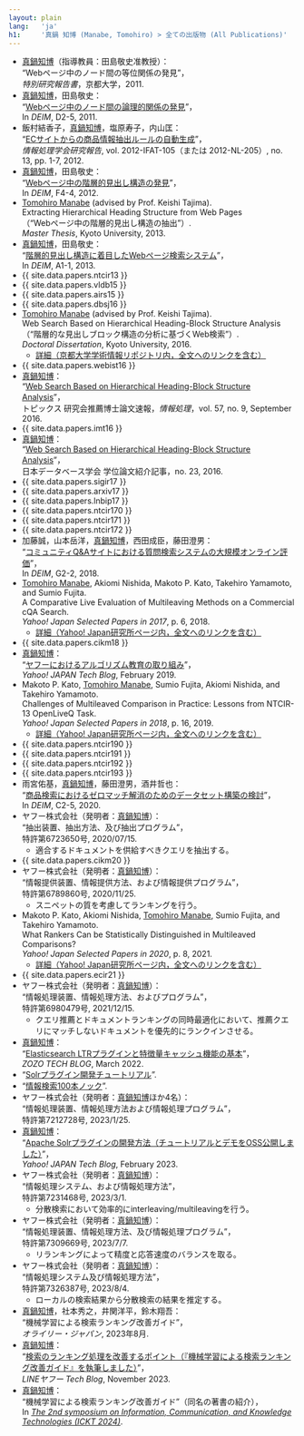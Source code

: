 ```yaml
---
layout: plain
lang:   'ja'
h1:     '真鍋 知博 (Manabe, Tomohiro) > 全ての出版物 (All Publications)'
---
```


*   <u>真鍋知博</u>（指導教員：田島敬史准教授）：<br />“Webページ中のノード間の等位関係の発見”，<br />_特別研究報告書_，京都大学，2011.
*   <u>真鍋知博</u>，田島敬史：<br />“[Webページ中のノード間の論理的関係の発見](http://db-event.jpn.org/deim2011/proceedings/pdf/d2-5.pdf)”，<br />In _DEIM_, D2-5, 2011.
*   飯村結香子，<u>真鍋知博</u>，塩原寿子，内山匡：<br />“[ECサイトからの商品情報抽出ルールの自動生成](https://ipsj.ixsq.nii.ac.jp/ej/?action=repository_uri&item_id=80111&file_id=1&file_no=1)”，<br />_情報処理学会研究報告_, vol. 2012-IFAT-105（または 2012-NL-205）, no. 13, pp. 1-7, 2012.
*   <u>真鍋知博</u>，田島敬史：<br />“[Webページ中の階層的見出し構造の発見](http://db-event.jpn.org/deim2012/proceedings/final-pdf/f4-4.pdf)”，<br />In _DEIM_, F4-4, 2012.
*   <u>Tomohiro Manabe</u> (advised by Prof. Keishi Tajima).<br />Extracting Hierarchical Heading Structure from Web Pages<br />（“Webページ中の階層的見出し構造の抽出”）.<br />_Master Thesis_, Kyoto University, 2013.
*   <u>真鍋知博</u>，田島敬史：<br />“[階層的見出し構造に着目したWebページ検索システム](http://db-event.jpn.org/deim2013/proceedings/pdf/a1-1.pdf)”，<br />In _DEIM_, A1-1, 2013.
*   {{ site.data.papers.ntcir13 }}
*   {{ site.data.papers.vldb15 }}
*   {{ site.data.papers.airs15 }}
*   {{ site.data.papers.dbsj16 }}
*   <u>Tomohiro Manabe</u> (advised by Prof. Keishi Tajima).<br />Web Search Based on Hierarchical Heading-Block Structure Analysis<br />（“階層的な見出しブロック構造の分析に基づくWeb検索”）.<br />_Doctoral Dissertation_, Kyoto University, 2016.
    * [詳細（京都大学学術情報リポジトリ内，全文へのリンクを含む）](http://repository.kulib.kyoto-u.ac.jp/dspace/handle/2433/215681?locale=ja)
*    {{ site.data.papers.webist16 }}
*   <u>真鍋知博</u>：<br />“[Web Search Based on Hierarchical Heading-Block Structure Analysis](http://www.ipsj.or.jp/magazine/hakase/2015/DBS04.html)”，<br />トピックス 研究会推薦博士論文速報，_情報処理_，vol. 57, no. 9, September 2016.
*    {{ site.data.papers.imt16 }}
*   <u>真鍋知博</u>：<br />“[Web Search Based on Hierarchical Heading-Block Structure Analysis](http://dbsj.org/dissertation/2016/5665/)”，<br />日本データベース学会 学位論文紹介記事，no. 23, 2016.
*    {{ site.data.papers.sigir17 }}
*    {{ site.data.papers.arxiv17 }}
*    {{ site.data.papers.lnbip17 }}
*    {{ site.data.papers.ntcir170 }}
*    {{ site.data.papers.ntcir171 }}
*    {{ site.data.papers.ntcir172 }}
*   加藤誠，山本岳洋，<u>真鍋知博</u>，西田成臣，藤田澄男：<br />“[コミュニティQ&Aサイトにおける質問検索システムの大規模オンライン評価](http://db-event.jpn.org/deim2018/data/papers/384.pdf)”，<br />In _DEIM_, G2-2, 2018.
*   <u>Tomohiro Manabe</u>, Akiomi Nishida, Makoto P. Kato, Takehiro Yamamoto, and Sumio Fujita.<br />A Comparative Live Evaluation of Multileaving Methods on a Commercial cQA Search.<br />_Yahoo! Japan Selected Papers in 2017_, p. 6, 2018.
    *   [詳細（Yahoo! Japan研究所ページ内，全文へのリンクを含む）](https://research-lab.yahoo.co.jp/topics/20180401_yjselectedpapers2017.html)
*    {{ site.data.papers.cikm18 }}
*   <u>真鍋知博</u>：<br />“[ヤフーにおけるアルゴリズム教育の取り組み](https://techblog.yahoo.co.jp/programming/lectures-on-algorithms-at-yahoo-japan/)”，<br />_Yahoo! JAPAN Tech Blog_, February 2019.
*   Makoto P. Kato, <u>Tomohiro Manabe</u>, Sumio Fujita, Akiomi Nishida, and Takehiro Yamamoto.<br />
    Challenges of Multileaved Comparison in Practice: Lessons from NTCIR-13 OpenLiveQ Task.<br />_Yahoo! Japan Selected Papers in 2018_, p. 16, 2019.
    *   [詳細（Yahoo! Japan研究所ページ内，全文へのリンクを含む）](https://research-lab.yahoo.co.jp/topics/20190301_yjselectedpapers2018.html)
*    {{ site.data.papers.ntcir190 }}
*    {{ site.data.papers.ntcir191 }}
*    {{ site.data.papers.ntcir192 }}
*    {{ site.data.papers.ntcir193 }}
*   雨宮佑基，<u>真鍋知博</u>，藤田澄男，酒井哲也：<br />“[商品検索におけるゼロマッチ解消のためのデータセット構築の検討](https://proceedings-of-deim.github.io/DEIM2020/papers/C2-5.pdf)”，<br />In _DEIM_, C2-5, 2020.
*   ヤフー株式会社（発明者：<u>真鍋知博</u>）：<br />“抽出装置、抽出方法、及び抽出プログラム”，<br />特許第6723650号, 2020/07/15.
    * 適合するドキュメントを供給すべきクエリを抽出する。
*    {{ site.data.papers.cikm20 }}
*   ヤフー株式会社（発明者：<u>真鍋知博</u>）：<br />“情報提供装置、情報提供方法、および情報提供プログラム”，<br />特許第6789860号, 2020/11/25.
    * スニペットの質を考慮してランキングを行う。
*   Makoto P. Kato, Akiomi Nishida, <u>Tomohiro Manabe</u>, Sumio Fujita, and Takehiro Yamamoto.<br />What Rankers Can be Statistically Distinguished in Multileaved Comparisons?<br />_Yahoo! Japan Selected Papers in 2020_, p. 8, 2021.
    *   [詳細（Yahoo! Japan研究所ページ内，全文へのリンクを含む）](https://randd.yahoo.co.jp/jp/topics/72)
*    {{ site.data.papers.ecir21 }}
*   ヤフー株式会社（発明者：<u>真鍋知博</u>）：<br />“情報処理装置、情報処理方法、およびプログラム”，<br />特許第6980479号, 2021/12/15.
    * クエリ推薦とドキュメントランキングの同時最適化において、推薦クエリにマッチしないドキュメントを優先的にランクインさせる。
*   <u>真鍋知博</u>：<br />“[Elasticsearch LTRプラグインと特徴量キャッシュ機能の基本](https://techblog.zozo.com/entry/basics-of-elasticsearch-ltr-plugin-and-feature-score-cache)”，<br />_ZOZO TECH BLOG_, March 2022.
*   “[Solrプラグイン開発チュートリアル](https://github.com/yahoojapan/solr-plugin-samples/blob/main/docs/index.md)”.
*   “[情報検索100本ノック](https://github.com/ir100/ir100/blob/main/README.md)”.
*   ヤフー株式会社（発明者：<u>真鍋知博</u>ほか4名）：<br />“情報処理装置、情報処理方法および情報処理プログラム”，<br />特許第7212728号, 2023/1/25.
*   <u>真鍋知博</u>：<br />“[Apache Solrプラグインの開発方法（チュートリアルとデモをOSS公開しました）](https://techblog.yahoo.co.jp/entry/2023021330413288/)”，<br />_Yahoo! JAPAN Tech Blog_, February 2023.
*   ヤフー株式会社（発明者：<u>真鍋知博</u>）：<br />“情報処理システム、および情報処理方法”，<br />特許第7231468号, 2023/3/1.
    * 分散検索において効率的にinterleaving/multileavingを行う。
*   ヤフー株式会社（発明者：<u>真鍋知博</u>）：<br />“情報処理装置、情報処理方法、及び情報処理プログラム”，<br />特許第7309669号, 2023/7/7.
    * リランキングによって精度と応答速度のバランスを取る。
*   ヤフー株式会社（発明者：<u>真鍋知博</u>）：<br />“情報処理システム及び情報処理方法”，<br />特許第7326387号, 2023/8/4.
    * ローカルの検索結果から分散検索の結果を推定する。
*   <u>真鍋知博</u>，社本秀之，井関洋平，鈴木翔吾：<br />“機械学習による検索ランキング改善ガイド”，<br />_オライリー・ジャパン_, 2023年8月.
*   <u>真鍋知博</u>：<br />“[検索のランキング処理を改善するポイント（『機械学習による検索ランキング改善ガイド』を執筆しました）](https://techblog.lycorp.co.jp/ja/20231113a)”，<br />_LINEヤフー Tech Blog_, November 2023.
*   <u>真鍋知博</u>：<br />“機械学習による検索ランキング改善ガイド”（同名の著書の紹介），<br />In _[The 2nd symposium on Information, Communication, and Knowledge Technologies (ICKT 2024)](https://ickt2024.github.io/)_.
